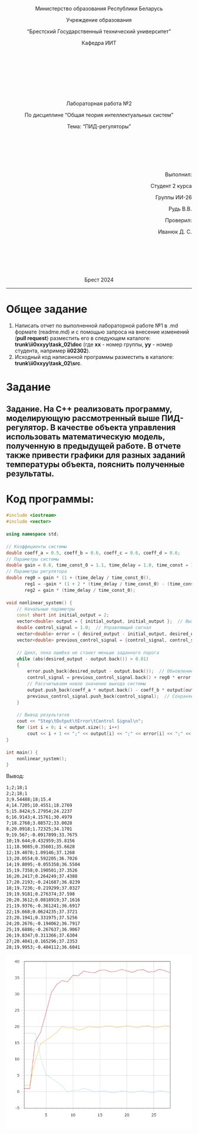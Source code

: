 <p align="center"> Министерство образования Республики Беларусь</p>
<p align="center">Учреждение образования</p>
<p align="center">“Брестский Государственный технический университет”</p>
<p align="center">Кафедра ИИТ</p>
<br><br><br><br><br><br><br>
<p align="center">Лабораторная работа №2</p>
<p align="center">По дисциплине “Общая теория интеллектуальных систем”</p>
<p align="center">Тема: “ПИД-регуляторы”</p>
<br><br><br><br><br>
<p align="right">Выполнил:</p>
<p align="right">Студент 2 курса</p>
<p align="right">Группы ИИ-26</p>
<p align="right">Рудь В.В.</p>
<p align="right">Проверил:</p>
<p align="right">Иванюк Д. С.</p>
<br><br><br><br><br>
<p align="center">Брест 2024</p>

---

# Общее задание #
1. Написать отчет по выполненной лабораторной работе №1 в .md формате (readme.md) и с помощью запроса на внесение изменений (**pull request**) разместить его в следующем каталоге: **trunk\ii0xxyy\task_02\doc** (где **xx** - номер группы, **yy** - номер студента, например **ii02302**).
2. Исходный код написанной программы разместить в каталоге: **trunk\ii0xxyy\task_02\src**.

# Задание #
Задание. На C++ реализовать программу, моделирующую рассмотренный выше ПИД-регулятор. В качестве объекта управления использовать математическую модель, полученную в предыдущей работе. В отчете также привести графики для разных заданий температуры объекта, пояснить полученные результаты.
---
# Код программы: #
```C++    
#include <iostream>
#include <vector>

using namespace std;

// Коэффициенты системы
double coeff_a = 0.5, coeff_b = 0.6, coeff_c = 0.6, coeff_d = 0.6;
// Параметры системы
double gain = 0.8, time_const_0 = 1.1, time_delay = 1.0, time_const = 1.1, desired_output = 20;
// Параметры регулятора
double reg0 = gain * (1 + (time_delay / time_const_0)),
	   reg1 = -gain * (1 + 2 * (time_delay / time_const_0) - (time_const_0 / time_const)), 
	   reg2 = gain * (time_delay / time_const_0);

void nonlinear_system() {
	// Начальные параметры
	const short int initial_output = 2;
	vector<double> output = { initial_output, initial_output };  // Выходные значения
	double control_signal = 1.0;  // Управляющий сигнал
	vector<double> error = { desired_output - initial_output, desired_output - initial_output };  // Ошибка
	vector<double> previous_control_signal = {control_signal, control_signal};  // Предыдущие значения управляющего сигнала

	// Цикл, пока ошибка не станет меньше заданного порога
	while (abs(desired_output - output.back()) > 0.01)
	{
		error.push_back(desired_output - output.back());  // Обновление ошибки
		control_signal = previous_control_signal.back() + reg0 * error.back() + reg1 * error[error.size() - 2] + reg2 * error[error.size() - 3];
		// Рассчитываем новое значение выхода системы
		output.push_back(coeff_a * output.back() - coeff_b * output[output.size() - 2] + coeff_c * control_signal + coeff_d * sin(previous_control_signal.back()));
		previous_control_signal.push_back(control_signal);  // Сохраняем управляющий сигнал
	}

	// Вывод результатов
	cout << "Step\tOutput\tError\tControl Signal\n";
	for (int i = 0; i < output.size(); i++)
		cout << i + 1 << ";" << output[i] << ";" << error[i] << ";" << previous_control_signal[i] << endl;
}

int main() {
	nonlinear_system();
}
```
Вывод:
```
1;2;18;1
2;2;18;1
3;9.54488;18;15.4
4;14.7205;10.4551;18.2769
5;15.8424;5.27954;24.2237
6;16.9143;4.15761;30.4979
7;18.2768;3.08572;33.0028
8;20.0918;1.72325;34.1701
9;19.567;-0.0917899;33.7675
10;19.644;0.432959;35.8156
11;18.9085;0.35601;35.6628
12;19.4078;1.09146;37.1268
13;20.0554;0.592205;36.7026
14;19.8095;-0.055358;36.5504
15;19.7358;0.190501;37.3526
16;20.2417;0.264249;37.4388
17;20.2193;-0.241687;36.8239
18;19.7236;-0.219299;37.0327
19;19.9181;0.276374;37.598
20;20.3612;0.0818919;37.1616
21;19.9376;-0.361241;36.6917
22;19.668;0.0624235;37.3721
23;20.1941;0.331975;37.5256
24;20.2676;-0.194062;36.7917
25;19.6886;-0.267637;36.9067
26;19.8347;0.311366;37.6304
27;20.4041;0.165296;37.2353
28;19.9953;-0.404112;36.6041
```
![График](unliner.png)
